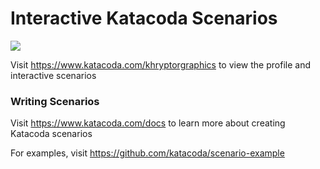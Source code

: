 # Interactive Katacoda Scenarios

[![](http://shields.katacoda.com/katacoda/khryptorgraphics/count.svg)](https://www.katacoda.com/khryptorgraphics "Get your profile on Katacoda.com")

Visit https://www.katacoda.com/khryptorgraphics to view the profile and interactive scenarios

### Writing Scenarios
Visit https://www.katacoda.com/docs to learn more about creating Katacoda scenarios

For examples, visit https://github.com/katacoda/scenario-example
